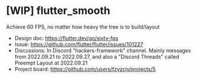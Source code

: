 # [WIP] flutter_smooth

Achieve 60 FPS, no matter how heavy the tree is to build/layout

* Design doc: https://flutter.dev/go/sixty-fps
* Issue: https://github.com/flutter/flutter/issues/101227
* Discussions: In Discord "hackers-framework" channel. Mainly messages from 2022.09.21 to 2022.09.27, and also a "Discord Threads" called Preempt Layout at 2022.09.21
* Project board: https://github.com/users/fzyzcjy/projects/5
